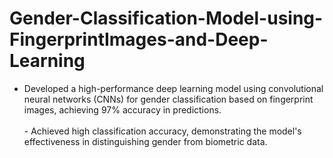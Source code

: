 # Gender-Classification-Model-using-FingerprintImages-and-Deep-Learning
- Developed a high-performance deep learning model using convolutional neural networks (CNNs) for gender classification based on fingerprint images, achieving 97% accuracy in predictions.<br/><br/> - Achieved high classification accuracy, demonstrating the model's effectiveness in distinguishing gender from biometric data.
